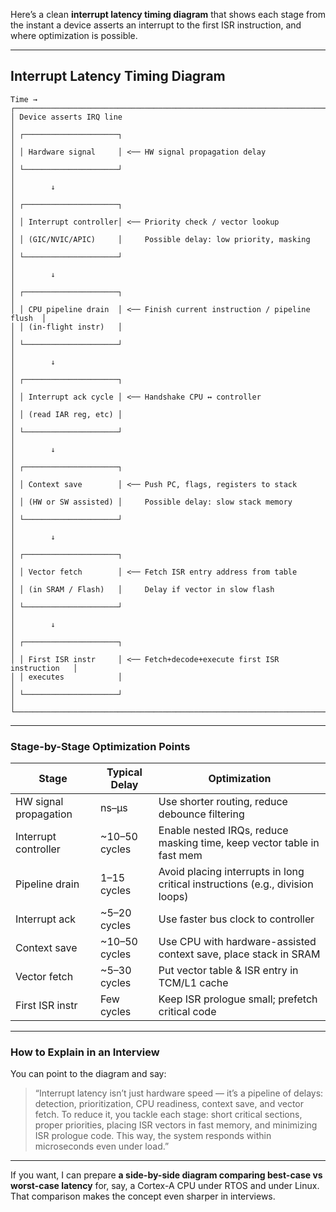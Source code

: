 Here’s a clean **interrupt latency timing diagram** that shows each stage from the instant a device asserts an interrupt to the first ISR instruction, and where optimization is possible.

---

## **Interrupt Latency Timing Diagram**

```
Time →
┌─────────────────────────────────────────────────────────────────────────┐
│ Device asserts IRQ line                                                  │
│ ┌─────────────────────┐                                                  │
│ │ Hardware signal     │ <── HW signal propagation delay                  │
│ └─────────────────────┘                                                  │
│        ↓                                                                 │
│ ┌─────────────────────┐                                                  │
│ │ Interrupt controller│ <── Priority check / vector lookup               │
│ │ (GIC/NVIC/APIC)     │     Possible delay: low priority, masking        │
│ └─────────────────────┘                                                  │
│        ↓                                                                 │
│ ┌─────────────────────┐                                                  │
│ │ CPU pipeline drain  │ <── Finish current instruction / pipeline flush  │
│ │ (in-flight instr)   │                                                  │
│ └─────────────────────┘                                                  │
│        ↓                                                                 │
│ ┌─────────────────────┐                                                  │
│ │ Interrupt ack cycle │ <── Handshake CPU ↔ controller                   │
│ │ (read IAR reg, etc) │                                                  │
│ └─────────────────────┘                                                  │
│        ↓                                                                 │
│ ┌─────────────────────┐                                                  │
│ │ Context save        │ <── Push PC, flags, registers to stack           │
│ │ (HW or SW assisted) │     Possible delay: slow stack memory            │
│ └─────────────────────┘                                                  │
│        ↓                                                                 │
│ ┌─────────────────────┐                                                  │
│ │ Vector fetch        │ <── Fetch ISR entry address from table           │
│ │ (in SRAM / Flash)   │     Delay if vector in slow flash                │
│ └─────────────────────┘                                                  │
│        ↓                                                                 │
│ ┌─────────────────────┐                                                  │
│ │ First ISR instr     │ <── Fetch+decode+execute first ISR instruction   │
│ │ executes            │                                                  │
│ └─────────────────────┘                                                  │
└─────────────────────────────────────────────────────────────────────────┘
```

---

### **Stage-by-Stage Optimization Points**

| Stage                 | Typical Delay  | Optimization                                                                  |
| --------------------- | -------------- | ----------------------------------------------------------------------------- |
| HW signal propagation | ns–µs          | Use shorter routing, reduce debounce filtering                                |
| Interrupt controller  | \~10–50 cycles | Enable nested IRQs, reduce masking time, keep vector table in fast mem        |
| Pipeline drain        | 1–15 cycles    | Avoid placing interrupts in long critical instructions (e.g., division loops) |
| Interrupt ack         | \~5–20 cycles  | Use faster bus clock to controller                                            |
| Context save          | \~10–50 cycles | Use CPU with hardware-assisted context save, place stack in SRAM              |
| Vector fetch          | \~5–30 cycles  | Put vector table & ISR entry in TCM/L1 cache                                  |
| First ISR instr       | Few cycles     | Keep ISR prologue small; prefetch critical code                               |

---

### **How to Explain in an Interview**

You can point to the diagram and say:

> “Interrupt latency isn’t just hardware speed — it’s a pipeline of delays: detection, prioritization, CPU readiness, context save, and vector fetch. To reduce it, you tackle each stage: short critical sections, proper priorities, placing ISR vectors in fast memory, and minimizing ISR prologue code. This way, the system responds within microseconds even under load.”

---

If you want, I can prepare **a side-by-side diagram comparing best-case vs worst-case latency** for, say, a Cortex-A CPU under RTOS and under Linux. That comparison makes the concept even sharper in interviews.
